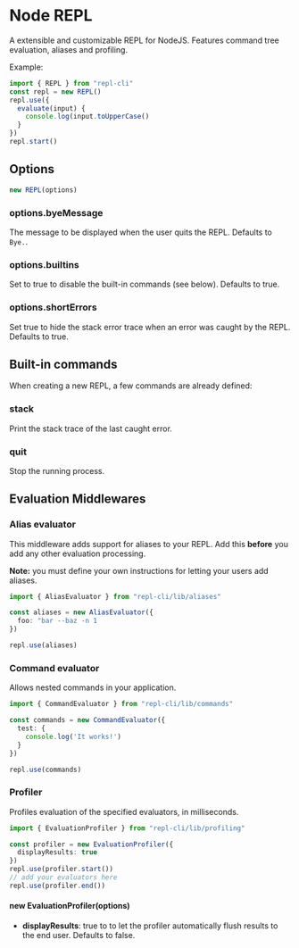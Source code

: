 Node REPL
=========

A extensible and customizable REPL for NodeJS. Features command tree evaluation, aliases and profiling.

Example:

```ts
import { REPL } from "repl-cli"
const repl = new REPL()
repl.use({
  evaluate(input) {
    console.log(input.toUpperCase()
  }
})
repl.start()
```

## Options

```js
new REPL(options)
```

### options.byeMessage

The message to be displayed when the user quits the REPL. Defaults to `Bye.`.

### options.builtins

Set to true to disable the built-in commands (see below). Defaults to true.

### options.shortErrors

Set true to hide the stack error trace when an error was caught by the
REPL. Defaults to true.

## Built-in commands

When creating a new REPL, a few commands are already defined:

### stack

Print the stack trace of the last caught error.

### quit

Stop the running process.

## Evaluation Middlewares

### Alias evaluator

This middleware adds support for aliases to your REPL. Add this **before** you add any other evaluation processing.

**Note:** you must define your own instructions for letting your users add aliases.

```ts
import { AliasEvaluator } from "repl-cli/lib/aliases"

const aliases = new AliasEvaluator({
  foo: "bar --baz -n 1
})

repl.use(aliases)
```

### Command evaluator

Allows nested commands in your application.

```ts
import { CommandEvaluator } from "repl-cli/lib/commands"

const commands = new CommandEvaluator({
  test: {
    console.log('It works!')
  }
})

repl.use(commands)
```

### Profiler

Profiles evaluation of the specified evaluators, in milliseconds.

```ts
import { EvaluationProfiler } from "repl-cli/lib/profiling"

const profiler = new EvaluationProfiler({
  displayResults: true
})
repl.use(profiler.start())
// add your evaluators here
repl.use(profiler.end())
```

#### new EvaluationProfiler(options)

 - **displayResults**: true to to let the profiler automatically flush results to the end user. Defaults to false.

